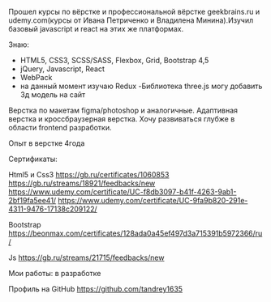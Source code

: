 Прошел курсы по вёрстке и профессиональной вёрстке geekbrains.ru и udemy.com(курсы от Ивана Петриченко и Владилена Минина).Изучил базовый javascript и react на этих же платформах.

Знаю:
- HTML5, CSS3, SCSS/SASS, Flexbox, Grid, Bootstrap 4,5 
- jQuery, Javascript, React
- WebPack
- на данный момент изучаю Redux
-Библиотека three.js могу добавить 3д модель на сайт

Верстка по макетам figma/photoshop и аналогичные. Адаптивная верстка и кроссбраузерная верстка. Хочу развиваться глубже в области frontend разработки.

Опыт в верстке 4года

Сертификаты:

Html5 и Css3
https://gb.ru/certificates/1060853
https://gb.ru/streams/18921/feedbacks/new
https://www.udemy.com/certificate/UC-f8db3097-b41f-4263-9ab1-2bf19fa5ee41/
https://www.udemy.com/certificate/UC-9fa9b820-291e-4311-9476-17138c209122/

Bootstrap
https://beonmax.com/certificates/128ada0a45ef497d3a715391b5972366/ru/

Js
https://gb.ru/streams/21715/feedbacks/new

Мои работы:
в разработке

Профиль на GitHub
https://github.com/tandrey1635
